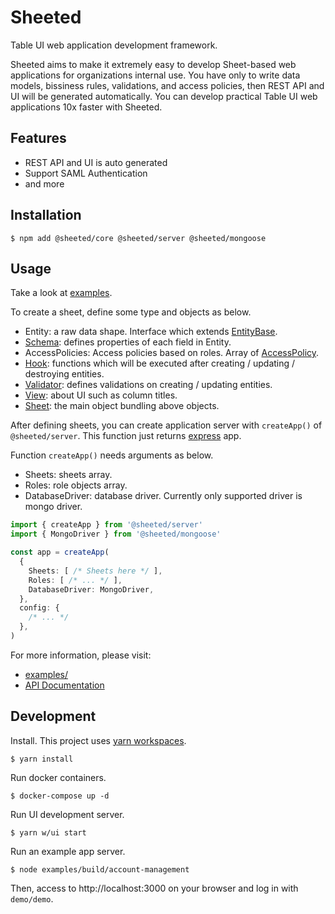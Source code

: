 # Sheeted

Table UI web application development framework.

Sheeted aims to make it extremely easy to develop Sheet-based web applications for organizations internal use. You have only to write data models, bissiness rules, validations, and access policies, then REST API and UI will be generated automatically. You can develop practical Table UI web applications 10x faster with Sheeted.

## Features

* REST API and UI is auto generated
* Support SAML Authentication
* and more

## Installation

```console
$ npm add @sheeted/core @sheeted/server @sheeted/mongoose
```

## Usage

Take a look at [examples](./examples).

To create a sheet, define some type and objects as below.

[EntityBase]:https://github.com/realglobe-Inc/sheeted/blob/master/packages/core/src/EntityBase.type.ts
[Schema]:https://github.com/realglobe-Inc/sheeted/blob/master/packages/core/src/Schema.type.ts
[AccessPolicy]: https://github.com/realglobe-Inc/sheeted/blob/master/packages/core/src/AccessPolicy.type.ts
[Hook]:https://github.com/realglobe-Inc/sheeted/blob/master/packages/core/src/Hook.type.ts
[Validator]:https://github.com/realglobe-Inc/sheeted/blob/master/packages/core/src/Validator.type.ts
[View]:https://github.com/realglobe-Inc/sheeted/blob/master/packages/core/src/View.type.ts
[Sheet]:https://github.com/realglobe-Inc/sheeted/blob/master/packages/core/src/Sheet.type.ts

* Entity: a raw data shape. Interface which extends [EntityBase][EntityBase].
* [Schema][Schema]: defines properties of each field in Entity.
* AccessPolicies: Access policies based on roles. Array of [AccessPolicy][AccessPolicy].
* [Hook][Hook]: functions which will be executed after creating / updating / destroying entities.
* [Validator][Validator]: defines validations on creating / updating entities.
* [View][View]: about UI such as column titles.
* [Sheet][Sheet]: the main object bundling above objects.

After defining sheets, you can create application server with `createApp()` of `@sheeted/server`. This function just returns [express](https://expressjs.com/) app.

Function `createApp()` needs arguments as below.

* Sheets: sheets array.
* Roles: role objects array.
* DatabaseDriver: database driver. Currently only supported driver is mongo driver.

```ts
import { createApp } from '@sheeted/server'
import { MongoDriver } from '@sheeted/mongoose'

const app = createApp(
  {
    Sheets: [ /* Sheets here */ ],
    Roles: [ /* ... */ ],
    DatabaseDriver: MongoDriver,
  },
  config: {
    /* ... */
  },
)
```

For more information, please visit:

* [examples/](./examples)
* [API Documentation](https://realglobe-inc.github.io/sheeted/)

## Development

Install. This project uses [yarn workspaces](https://classic.yarnpkg.com/blog/2017/08/02/introducing-workspaces/).

```console
$ yarn install
```

Run docker containers.

```console
$ docker-compose up -d
```

Run UI development server.

```console
$ yarn w/ui start
```

Run an example app server.

```console
$ node examples/build/account-management
```

Then, access to http://localhost:3000 on your browser and log in with `demo/demo`.
